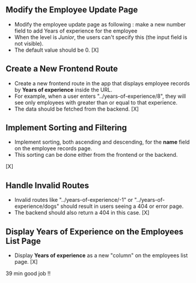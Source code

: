 ## Modify the Employee Update Page

- Modify the employee update page as following : make a new number field to add Years of experience for the employee
- When the level is *Junior*, the users can't specify this (the input field is not visible).
- The default value should be 0.
[X]
## Create a New Frontend Route

- Create a new frontend route in the app that displays employee records by **Years of experience** inside the URL.
- For example, when a user enters "../years-of-experience/8", they will see only employees with greater than or equal to that experience.
- The data should be fetched from the backend.
[X]

## Implement Sorting and Filtering

- Implement sorting, both ascending and descending, for the **name** field on the employee records page.
- This sorting can be done either from the frontend or the backend.

[X]

## Handle Invalid Routes

- Invalid routes like "../years-of-experience/-1" or "../years-of-experience/dogs" should result in users seeing a 404 or error page.
- The backend should also return a 404 in this case.
[X]

## Display Years of Experience on the Employees List Page

- Display **Years of experience** as a new "column" on the employees list page.
[X]

39 min good job !!